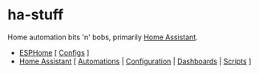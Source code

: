 # ha-stuff
Home automation bits 'n' bobs, primarily [Home Assistant](https://home-assistant.io).

* [ESPHome](./esphome) [ [Configs](./esphome/configs) ]
* [Home Assistant](./homeassistant) [ [Automations](./homeassistant/automations) | [Configuration](./homeassistant/configuration) | [Dashboards](./homeassistant/dashboards) | [Scripts](./homeassistant/scripts) ]
